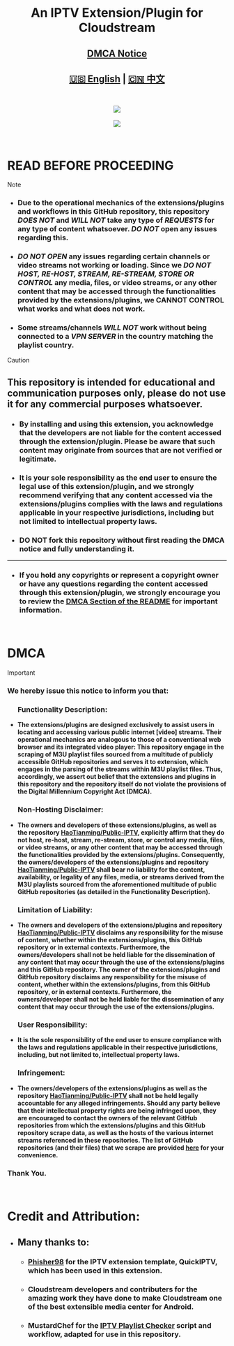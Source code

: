 <div align="center"><h1>An IPTV Extension/Plugin for Cloudstream </h1></div>
<div align="center"><h2><a href="https://github.com/HaoTianming/Public-IPTV#dmca">DMCA Notice</a></h2></div>
<div align="center"><h2><a href="https://github.com/HaoTianming/Public-IPTV/blob/main/README.md">🇺🇸 English</a> | <a href="https://github.com/HaoTianming/Public-IPTV/blob/main/README_CN.md">🇨🇳 中文</a></h2></div>

<br/>


<p align="center">
  <a href="https://github.com/HaoTianming/Public-IPTV/raw/refs/heads/master/LICENSE"><img src="https://www.gnu.org/graphics/agplv3-with-text-162x68.png" /></a><br/><br/>
  <a href="https://skillicons.dev">
    <img src="https://skillicons.dev/icons?i=kotlin,androidstudio,gradle,github,githubactions&theme=light&perline=5" />
  </a>
</p>

<br/>

# **READ BEFORE PROCEEDING**

> [!NOTE]
> - ###  Due to the operational mechanics of the extensions/plugins and workflows in this GitHub repository, this repository ***DOES NOT*** and ***WILL NOT*** take any type of ***REQUESTS*** for any type of content whatsoever. ***DO NOT*** open any issues regarding this.
> - ###  ***DO NOT OPEN*** any issues regarding certain channels or video streams not working or loading. Since we ***DO NOT HOST, RE-HOST, STREAM, RE-STREAM, STORE OR CONTROL*** any media, files, or video streams, or any other content that may be accessed through the functionalities provided by the extensions/plugins, we CANNOT CONTROL what works and what does not work.
> - ###  Some streams/channels ***WILL NOT*** work without being connected to a ***VPN SERVER*** in the country matching the playlist country.


> [!CAUTION]
> ##  This repository is intended for educational and communication purposes only, please do not use it for any commercial purposes whatsoever. </li></ul>
> ### <ul><li> By installing and using this extension, you acknowledge that the developers are not liable for the content accessed through the extension/plugin. Please be aware that such content may originate from sources that are not verified or legitimate. </li></ul>
> ### <ul><li> It is your sole responsibility as the end user to ensure the legal use of this extension/plugin, and we strongly recommend verifying that any content accessed via the extensions/plugins complies with the laws and regulations applicable in your respective jurisdictions, including but not limited to intellectual property laws. </li></ul>
> ### <ul><li> **DO NOT** fork this repository without first reading the DMCA notice and fully understanding it. </li></ul>
> ---
> ### <ul><li> If you hold any copyrights or represent a copyright owner or have any questions regarding the content accessed through this extension/plugin, we strongly encourage you to review the [DMCA Section of the README](https://github.com/HaoTianming/Public-IPTV#dmca) for important information. </li></ul>

<br/>

<h1>DMCA</h1>

> [!IMPORTANT]  
> ### We hereby issue this notice to inform you that:
> #### <ul><h3> Functionality Description: </h3> <li> The extensions/plugins are designed exclusively to assist users in locating and accessing various public internet [video] streams. Their operational mechanics are analogous to those of a conventional web browser and its integrated video player: This repository engage in the scraping of M3U playlist files sourced from a multitude of publicly accessible GitHub repositories and serves it to extension, which engages in the parsing of the streams within M3U playlist files. Thus, accordingly, we assert out belief that the extensions and plugins in this repository and the repository itself do not violate the provisions of the Digital Millennium Copyright Act (DMCA). </li></ul>
> #### <ul><h3> Non-Hosting Disclaimer: </h3> <li> The owners and developers of these extensions/plugins, as well as the repository [HaoTianming/Public-IPTV](https://github.com/HaoTianming/Public-IPTV), explicitly affirm that they do not host, re-host, stream, re-stream, store, or control any media, files, or video streams, or any other content that may be accessed through the functionalities provided by the extensions/plugins. Consequently, the owners/developers of the extensions/plugins and repository [HaoTianming/Public-IPTV](https://github.com/HaoTianming/Public-IPTV) shall bear no liability for the content, availability, or legality of any files, media, or streams derived from the M3U playlists sourced from the aforementioned multitude of public GitHub repositories (as detailed in the Functionality Description). </li></ul>
> #### <ul><h3> Limitation of Liability: </h3>  <li> The owners and developers of the extensions/plugins and repository [HaoTianming/Public-IPTV](https://github.com/HaoTianming/Public-IPTV) disclaims any responsibility for the misuse of content, whether within the extensions/plugins, this GitHub repository or in external contexts. Furthermore, the owners/developers shall not be held liable for the dissemination of any content that may occur through the use of the extensions/plugins and this GitHub repository. The owner of the extensions/plugins and GitHub repository disclaims any responsibility for the misuse of content, whether within the extensions/plugins, from this GitHub repository, or in external contexts. Furthermore, the owners/developer shall not be held liable for the dissemination of any content that may occur through the use of the extensions/plugins. </li></ul>
> #### <ul><h3> User Responsibility: </h3> <li> It is the sole responsibility of the end user to ensure compliance with the laws and regulations applicable in their respective jurisdictions, including, but not limited to, intellectual property laws. </li></ul>
> #### <ul><h3> Infringement: </h3> <li> The owners/developers of the extensions/plugins as well as the repository [HaoTianming/Public-IPTV](https://github.com/HaoTianming/Public-IPTV) shall not be held legally accountable for any alleged infringements. Should any party believe that their intellectual property rights are being infringed upon, they are encouraged to contact the owners of the relevant GitHub repositories from which the extensions/plugins and this GitHub repository scrape data, as well as the hosts of the various internet streams referenced in these repositories. The list of GitHub repositories (and their files) that we scrape are provided [here](https://github.com/HaoTianming/Public-IPTV/blob/main/.github/pyscripts/urls.json) for your convenience.</li></ul>
> ### Thank You.

<br/>

# Credit and Attribution:

- ## Many thanks to:
  - ### [Phisher98](https://github.com/Phisher98) for the IPTV extension template, QuickIPTV, which has been used in this extension.
  - ### Cloudstream developers and contributers for the amazing work they have done to make Cloudstream one of the best extensible media center for Android.
  - ### MustardChef for the [IPTV Playlist Checker](https://github.com/MustardChef/IPTVPlaylistChecker) script and workflow, adapted for use in this repository.
